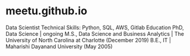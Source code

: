 # meetu.github.io
Data Scientist
Technical Skills: Python, SQL, AWS, Gitlab
Education
PhD, Data Science | ongoing
M.S., Data Science and Business Analytics | The University of North Carolina at Charlotte (December 2019)
B.E., IT | Maharishi Dayanand University  (May 2005)
